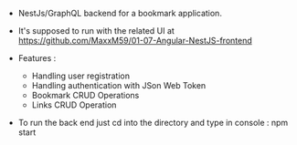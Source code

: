 -   NestJs/GraphQL backend for a bookmark application.
-   It's supposed to run with the related UI at
    https://github.com/MaxxM59/01-07-Angular-NestJS-frontend

-   Features :

    -   Handling user registration
    -   Handling authentication with JSon Web Token
    -   Bookmark CRUD Operations
    -   Links CRUD Operation

-   To run the back end just cd into the directory and type in console : npm
    start
